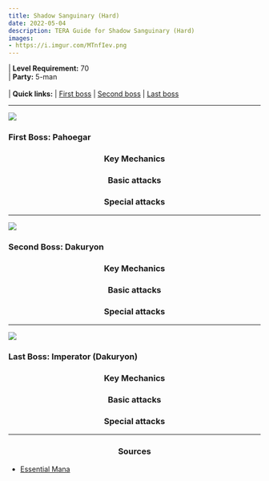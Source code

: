 ```yaml
---
title: Shadow Sanguinary (Hard)
date: 2022-05-04
description: TERA Guide for Shadow Sanguinary (Hard)
images: 
- https://i.imgur.com/MTnfIev.png 
---
```

 | **Level Requirement:** 70
<br> | **Party:** 5-man
<br>
<br> | **Quick links:**
| [First boss](#first-boss) 
| [Second boss](#second-boss) 
| [Last boss](#last-boss) 
<hr/>

<div id="first-boss">

![](https://i.imgur.com/8jx7kwf.png)
<h3>First Boss: Pahoegar</h3>
<center><h3>Key Mechanics</h3></center>



<center><h3>Basic attacks</h3></center>



<center><h3>Special attacks</h3></center>




</div>
<hr/>

<div id="second-boss">

![](https://i.imgur.com/HIKSl4m.png)
<h3>Second Boss: Dakuryon</h3>
<center><h3>Key Mechanics</h3></center>



<center><h3>Basic attacks</h3></center>



<center><h3>Special attacks</h3></center>




</div>
<hr/>

<div id="last-boss">

![](https://i.imgur.com/BFKALWo.png)
<h3>Last Boss: Imperator (Dakuryon)</h3>
<center><h3>Key Mechanics</h3></center>



<center><h3>Basic attacks</h3></center>



<center><h3>Special attacks</h3></center>



</div>
<hr/>

<center><h3>Sources</h3></center>

* [Essential Mana]()
